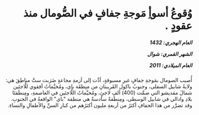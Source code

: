 <h1 dir="rtl">وُقوعُ أسوأِ مَوجةِ جفافٍ في الصُّومال منذ عقودٍ .</h1>

<h5 dir="rtl">العام الهجري:  1432

الشهر القمري: شوال

العام الميلادي: 2011</h5>

<p dir="rtl">أُصيب الصومال بمَوجةِ جفافٍ غيرِ مسبوقةٍ، أدَّت إلى أزمةِ مجاعةٍ ضَرَبت ستَّ مناطِقَ هي: ولايةُ شابيل السفلى، وجنوبُ باكول القَريبتانِ من منِطقَة باي، ومُخيَّماتُ أفقوي للَّاجئين شمالَ مقديشو التي ضمَّت (400) ألفِ لاجئٍ، ومُخيَّماتُ اللَّاجئين في العاصمةِ، ومِنطَقتَا بلادِ وادالي في شابيل الوسطى، ومِنطَقةٌ سادسةٌ هي منطقة "باي" الواقعةُ في الجنوبِ. وقد تضرَّر من هذا الجفافِ أكثرُ من أربعةِ مليون أكثرُهم من كبارِ السنِّ والأطفالِ والنساءِ.</p></br>
